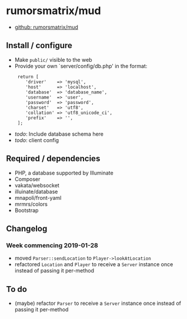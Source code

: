 # rumorsmatrix/mud

 - [github: rumorsmatrix/mud](https://github.com/rumorsmatrix/mud)

## Install / configure

 - Make `public/` visible to the web
 - Provide your own `server/config/db.php' in the format:
    ```
     return [
        'driver'    => 'mysql',
        'host'      => 'localhost',
        'database'  => 'database_name',
        'username'  => 'user',
        'password'  => 'password',
        'charset'   => 'utf8',
        'collation' => 'utf8_unicode_ci',
        'prefix'    => '',
     ];
     ```   
 - *todo*: Include database schema here
 - *todo*: client config


## Required / dependencies

 - PHP, a database supported by Illuminate
 - Composer
 - vakata/websocket
 - illuinate/database
 - mnapoli/front-yaml
 - mrmrs/colors
 - Bootstrap
 

## Changelog


### Week commencing 2019-01-28
 - moved `Parser::sendLocation` to `Player->lookAtLocation`
 - refactored `Location` and `Player` to receive a `Server` instance once instead of passing it per-method


## To do

 - (maybe) refactor `Parser` to receive a `Server` instance once instead of passing it per-method
 